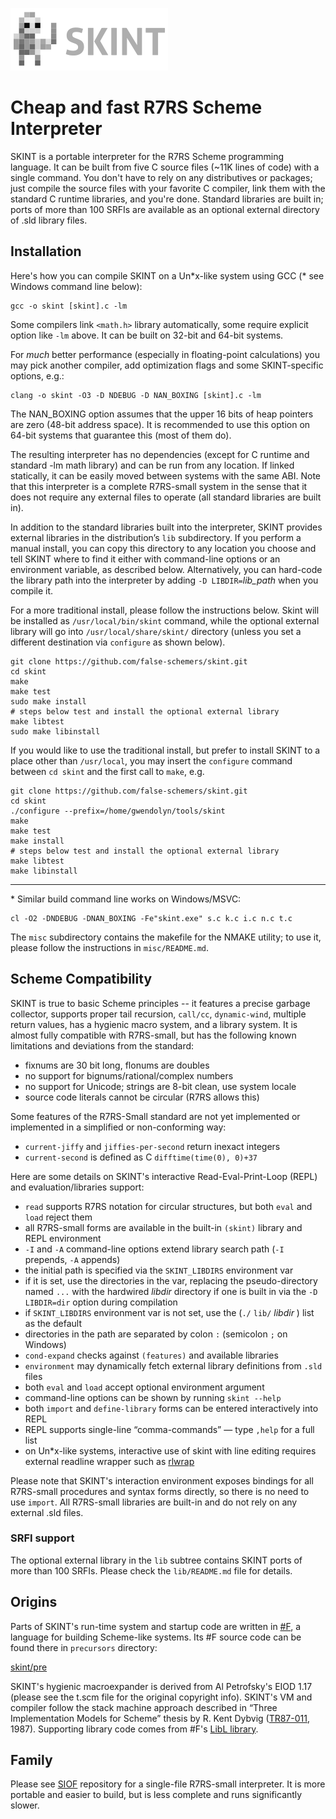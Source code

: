 ![](https://raw.githubusercontent.com/false-schemers/skint/master/misc/skint-252x100.png)

# Cheap and fast R7RS Scheme Interpreter
                         
SKINT is a portable interpreter for the R7RS Scheme programming language. 
It can be built from five C source files (~11K lines of code) with a single command. You don't have to rely on any distributives or packages; 
just compile the source files with your favorite C compiler, link them with the standard C runtime libraries, 
and you're done. Standard libraries are built in; ports of more than 100 SRFIs are available as an optional external 
directory of .sld library files.

## Installation

Here's how you can compile SKINT on a Un*x-like system using GCC (\* see Windows command line below):

```
gcc -o skint [skint].c -lm
```

Some compilers link `<math.h>` library automatically, some require explicit option like `-lm` above. It can be built on 32-bit 
and 64-bit systems.

For *much* better performance (especially in floating-point calculations) you may pick another compiler, add optimization flags
and some SKINT-specific options, e.g.:  

```
clang -o skint -O3 -D NDEBUG -D NAN_BOXING [skint].c -lm
```

The NAN_BOXING option assumes that the upper 16 bits of heap pointers are zero (48-bit address space). It is recommended to use this
option on 64-bit systems that guarantee this (most of them do).

The resulting interpreter has no dependencies (except for C runtime and standard -lm math library) and can be run from any location.
If linked statically, it can be easily moved between systems with the same ABI. Note that this interpreter is a complete R7RS-small
system in the sense that it does not require any external files to operate (all standard libraries are built in).

In addition to the standard libraries built into the interpreter, SKINT provides external libraries in the distribution’s 
`lib` subdirectory. If you perform a manual install, you can copy this directory to any location you choose and tell SKINT 
where to find it either with command-line options or an environment variable, as described below. Alternatively, you can 
hard-code the library path into the interpreter by adding `-D LIBDIR=`*lib_path* when you compile it.

For a more traditional install, please follow the instructions below. Skint will be
installed as `/usr/local/bin/skint` command, while the optional external library will go into
`/usr/local/share/skint/` directory (unless you set a different destination via `configure` as shown below).

```
git clone https://github.com/false-schemers/skint.git
cd skint
make
make test
sudo make install
# steps below test and install the optional external library
make libtest
sudo make libinstall
```
If you would like to use the traditional install, but prefer to install SKINT to a place other than `/usr/local`,
you may insert the `configure` command between `cd skint` and the first call to `make`, e.g.

```
git clone https://github.com/false-schemers/skint.git
cd skint
./configure --prefix=/home/gwendolyn/tools/skint
make
make test
make install
# steps below test and install the optional external library
make libtest
make libinstall
```
---
\* Similar build command line works on Windows/MSVC:

```
cl -O2 -DNDEBUG -DNAN_BOXING -Fe"skint.exe" s.c k.c i.c n.c t.c
```
The `misc` subdirectory contains the makefile for the NMAKE utility; to use it, please follow
the instructions in `misc/README.md`.

## Scheme Compatibility

SKINT is true to basic Scheme principles -- it features a precise garbage collector, supports proper tail recursion, `call/cc`, 
`dynamic-wind`, multiple return values, has a hygienic macro system, and a library system. It is almost fully compatible 
with R7RS-small, but has the following known limitations and deviations from the standard:

  *  fixnums are 30 bit long, flonums are doubles
  *  no support for bignums/rational/complex numbers
  *  no support for Unicode; strings are 8-bit clean, use system locale
  *  source code literals cannot be circular (R7RS allows this)
  
Some features of the R7RS-Small standard are not yet implemented or implemented in a simplified or non-conforming way:

  *  `current-jiffy` and `jiffies-per-second` return inexact integers
  *  `current-second` is defined as C `difftime(time(0), 0)+37`

Here are some details on SKINT's interactive Read-Eval-Print-Loop (REPL) and evaluation/libraries support:

  *  `read` supports R7RS notation for circular structures, but both `eval` and `load` reject them
  *  all R7RS-small forms are available in the built-in `(skint)` library and REPL environment
  *  `-I` and `-A` command-line options extend library search path (`-I` prepends, `-A` appends)
  *  the initial path is specified via the `SKINT_LIBDIRS` environment var
  *  if it is set, use the directories in the var, replacing the pseudo-directory named `...` with the hardwired
     _libdir_ directory if one is built in via the `-D LIBDIR=dir` option during compilation
  *  if `SKINT_LIBDIRS` environment var is not set, use the (`./` `lib/` _libdir_ ) list as the default
  *  directories in the path are separated by colon `:` (semicolon `;` on Windows)
  *  `cond-expand` checks against `(features)` and available libraries
  *  `environment` may dynamically fetch external library definitions from `.sld` files
  *  both `eval` and `load` accept optional environment argument
  *  command-line options can be shown by running `skint --help` 
  *  both `import` and `define-library` forms can be entered interactively into REPL
  *  REPL supports single-line “comma-commands” — type `,help` for a full list
  *  on Un*x-like systems, interactive use of skint with line editing requires external readline wrapper
     such as [rlwrap](https://github.com/hanslub42/rlwrap)    
  
Please note that SKINT's interaction environment exposes bindings for all R7RS-small procedures 
and syntax forms directly, so there is no need to use `import`. All R7RS-small libraries are built-in and
do not rely on any external .sld files.

### SRFI support

The optional external library in the `lib` subtree contains SKINT ports of more than 100 SRFIs. Please check 
the `lib/README.md` file for details.

## Origins

Parts of SKINT's run-time system and startup code are written in [#F](https://github.com/false-schemers/sharpF), 
a language for building Scheme-like systems. Its #F source code can be found there in `precursors` directory:

[skint/pre](https://github.com/false-schemers/skint/tree/main/pre)

SKINT's hygienic macroexpander is derived from Al Petrofsky's EIOD 1.17 (please see the t.scm file for the original copyright info).
SKINT's VM and compiler follow the stack machine approach described in “Three Implementation Models for Scheme” thesis by R. Kent Dybvig
([TR87-011](https://www.cs.unc.edu/techreports/87-011.pdf), 1987).
Supporting library code comes from #F's [LibL library](https://raw.githubusercontent.com/false-schemers/sharpF/master/lib/libl.sf).

## Family

Please see [SIOF](https://github.com/false-schemers/siof) repository for a single-file R7RS-small interpreter. It is
more portable and easier to build, but is less complete and runs significantly slower.
